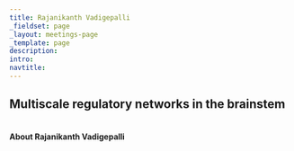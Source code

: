 ```yaml
---
title: Rajanikanth Vadigepalli
_fieldset: page
_layout: meetings-page
_template: page
description:
intro:
navtitle:
---
```

## Multiscale regulatory networks in the brainstem

<img src="https://www.dropbox.com/s/480s78ig9qsw8n8/ICSU%20bio-unions%20symposium%20programme%20July%202013.pdf" alt="" class="portrait-left" />


#### About Rajanikanth Vadigepalli

